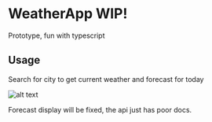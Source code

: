 # WeatherApp WIP!
Prototype, fun with typescript

## Usage

Search for city to get current weather and forecast for today

![alt text](https://i.imgur.com/N3NybbS.png)

Forecast display will be fixed, the api just has poor docs.




